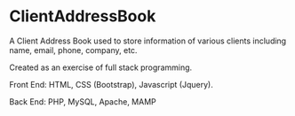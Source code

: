 # ClientAddressBook

A Client Address Book used to store information of various clients including name, email, phone, company, etc.

Created as an exercise of full stack programming. 

Front End: HTML, CSS (Bootstrap), Javascript (Jquery).

Back End: PHP, MySQL, Apache, MAMP
